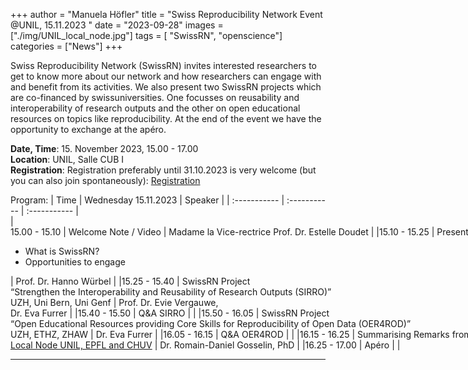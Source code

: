 +++
author = "Manuela Höfler"
title = "Swiss Reproducibility Network Event @UNIL, 15.11.2023 "
date = "2023-09-28"
images  = ["./img/UNIL_local_node.jpg"]
tags = [ "SwissRN", "openscience"]
categories = ["News"]
+++

Swiss Reproducibility Network (SwissRN) invites interested researchers to get to know more about our network and how researchers can engage with and benefit from its activities. We also present two SwissRN projects which are co-financed by swissuniversities. One focusses on reusability and interoperability of research outputs and the other on open educational resources on topics like reproducibility. At the end of the event we have the opportunity to exchange at the apéro.   

**Date, Time**: 15. November 2023, 15.00 - 17.00 <br>
**Location**: UNIL, Salle CUB I <br>
**Registration**: Registration preferably until 31.10.2023 is very welcome (but you can also join spontaneously): [Registration](https://docs.google.com/forms/d/e/1FAIpQLSfiy3EIQ7WyZsrpYOIopz9K_Lrz-OmIwP_GUkPbxrdB33X3sQ/viewform) <br>

Program:
| Time | Wednesday 15.11.2023 | Speaker |
| :----------- | :----------- | :----------- |
|<nobr>15.00 - 15.10   |   Welcome Note / Video | Madame la Vice-rectrice Prof. Dr. Estelle Doudet | 
|15.10 - 15.25   |   Presentation SwissRN: <ul><li>What is SwissRN?</li><li>Opportunities to engage</li></ul> | Prof. Dr. Hanno Würbel |
|15.25 - 15.40   |   SwissRN Project <br>“Strengthen the Interoperability and Reusability of Research Outputs (SIRRO)”<br> UZH, Uni Bern, Uni Genf | Prof. Dr. Evie Vergauwe, <br>Dr. Eva Furrer |
|15.40 - 15.50   |   Q&A SIRRO |  |
|15.50 - 16.05   |   SwissRN Project <br>“Open Educational Resources providing Core Skills for Reproducibility of Open Data (OER4ROD)” <br>UZH, ETHZ, ZHAW | Dr. Eva Furrer |
|16.05 - 16.15   |   Q&A  OER4ROD |  |
|16.15 - 16.25   |   Summarising Remarks from <br>[Local Node UNIL, EPFL and CHUV](https://www.unil.ch/openscience/en/home/menuguid/swissrn.html) | Dr. Romain-Daniel Gosselin, PhD |
|16.25 - 17.00   |   Apéro |  |


---
